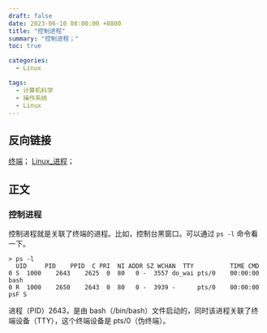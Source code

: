 ```yaml
---
draft: false
date: 2023-06-10 08:00:00 +0800
title: "控制进程"
summary: "控制进程；"
toc: true

categories:
  - Linux

tags:
  - 计算机科学
  - 操作系统
  - Linux
---
```


## 反向链接

[终端](/post/computer-science/终端)；
[Linux_进程](/post/computer-science/operating-system/linux/Linux_进程)；

## 正文

### 控制进程

控制进程就是关联了终端的进程。比如，控制台黑窗口。可以通过 `ps -l` 命令看一下。

```
> ps -l
  UID     PID    PPID  C PRI  NI ADDR SZ WCHAN  TTY          TIME CMD
0 S  1000    2643    2625  0  80   0 -  3557 do_wai pts/0    00:00:00 bash
0 R  1000    2650    2643  0  80   0 -  3939 -      pts/0    00:00:00 psF S 
```

进程（PID）2643，是由 bash（/bin/bash）文件启动的，同时该进程关联了终端设备（TTY），这个终端设备是 pts/0（伪终端）。
